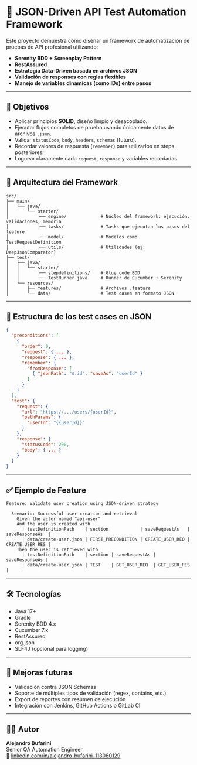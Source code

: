 # 🧪 JSON-Driven API Test Automation Framework

Este proyecto demuestra cómo diseñar un framework de automatización de pruebas de API profesional utilizando:

- **Serenity BDD + Screenplay Pattern**
- **RestAssured**
- **Estrategia Data-Driven basada en archivos JSON**
- **Validación de responses con reglas flexibles**
- **Manejo de variables dinámicas (como IDs) entre pasos**

---

## 🎯 Objetivos

- Aplicar principios **SOLID**, diseño limpio y desacoplado.
- Ejecutar flujos completos de prueba usando únicamente datos de archivos `.json`.
- Validar `statusCode`, `body`, `headers`, `schemas` (futuro).
- Recordar valores de respuesta (`remember`) para utilizarlos en steps posteriores.
- Loguear claramente cada `request`, `response` y variables recordadas.

---

## 🧱 Arquitectura del Framework

```
src/
├── main/
│   └── java/
│       └── starter/
│           ├── engine/             # Núcleo del framework: ejecución, validaciones, memoria
│           ├── tasks/              # Tasks que ejecutan los pasos del feature
│           ├── model/              # Modelos como TestRequestDefinition
│           ├── utils/              # Utilidades (ej: DeepJsonComparator)
├── test/
│   ├── java/
│   │   └── starter/
│   │       ├── stepdefinitions/    # Glue code BDD
│   │       └── TestRunner.java     # Runner de Cucumber + Serenity
│   └── resources/
│       ├── features/               # Archivos .feature
│       └── data/                   # Test cases en formato JSON
```

---

## 📄 Estructura de los test cases en JSON

```json
{
  "preconditions": [
    {
      "order": 0,
      "request": { ... },
      "response": { ... },
      "remember": {
        "fromResponse": [
          { "jsonPath": "$.id", "saveAs": "userId" }
        ]
      }
    }
  ],
  "test": {
    "request": {
      "url": "https://.../users/{userId}",
      "pathParams": {
        "userId": "{{userId}}"
      }
    },
    "response": {
      "statusCode": 200,
      "body": { ... }
    }
  }
}
```

---

## ✅ Ejemplo de Feature

```gherkin
Feature: Validate user creation using JSON-driven strategy

  Scenario: Successful user creation and retrieval
    Given the actor named "api-user"
    And the user is created with
      | testDefinitionPath    | section            | saveRequestAs   | saveResponseAs  |
      | data/create-user.json | FIRST_PRECONDITION | CREATE_USER_REQ | CREATE_USER_RES |
    Then the user is retrieved with
      | testDefinitionPath    | section | saveRequestAs | saveResponseAs |
      | data/create-user.json | TEST    | GET_USER_REQ  | GET_USER_RES   |
```

---

## 🛠 Tecnologías

- Java 17+
- Gradle
- Serenity BDD 4.x
- Cucumber 7.x
- RestAssured
- org.json
- SLF4J (opcional para logging)

---

## 📌 Mejoras futuras

- Validación contra JSON Schemas
- Soporte de múltiples tipos de validación (regex, contains, etc.)
- Export de reportes con resumen de ejecución
- Integración con Jenkins, GitHub Actions o GitLab CI

---

## 👨‍💻 Autor

**Alejandro Bufarini**  
Senior QA Automation Engineer  
🔗 [linkedin.com/in/alejandro-bufarini-113060129](https://linkedin.com/in/alejandro-bufarini-113060129)
